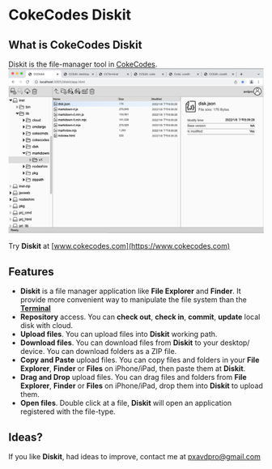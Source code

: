 # CokeCodes Diskit
## What is CokeCodes Diskit
Diskit is the file-manager tool in [CokeCodes](https://github.com/Avdpro/CokeCodes).  
![Diskit](git/ui_01.png)  

Try **Diskit** at [www.cokecodes.com](https://www.cokecodes.com)

## Features
- **Diskit** is a file manager application like **File Explorer** and **Finder**. It provide more convenient way to manipulate the file system than the **[Terminal](https://github.com/Avdpro/Terminal)**
- **Repository** access. You can **check out**, **check in**, **commit**, **update** local disk with cloud.
- **Upload files**. You can upload files into **Diskit** working path.
- **Download files**. You can download files from **Diskit** to your desktop/ device. You can download folders as a ZIP file.
- **Copy and Paste** upload files. You can copy files and folders in your **File Explorer**, **Finder** or **Files** on iPhone/iPad, then paste them at **Diskit**. 
- **Drag and Drop** upload files. You can drag files and folders from **File Explorer**, **Finder** or **Files** on iPhone/iPad, drop them into **Diskit** to upload them.
- **Open files**. Double click at a file, **Diskit** will open an application registered with the file-type.  

## Ideas?
If you like **Diskit**, had ideas to improve, contact me at pxavdpro@gmail.com
